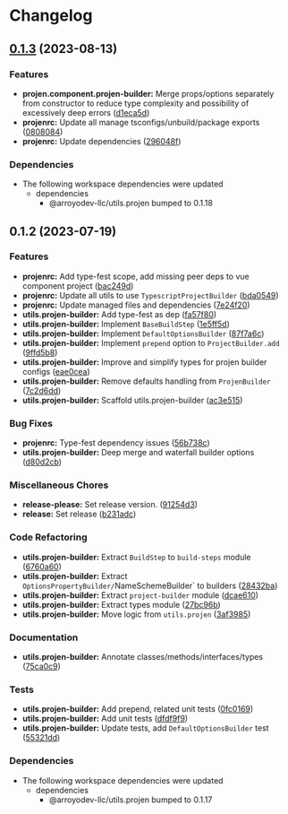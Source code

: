 # Changelog

## [0.1.3](https://github.com/ArroyoDev-LLC/components/compare/@arroyodev-llc/utils.projen-builder-v0.1.2...@arroyodev-llc/utils.projen-builder-v0.1.3) (2023-08-13)


### Features

* **projen.component.projen-builder:** Merge props/options separately from constructor to reduce type complexity and possibility of excessively deep errors ([d1eca5d](https://github.com/ArroyoDev-LLC/components/commit/d1eca5da966c320dc62a35311860ad33f377c64b))
* **projenrc:** Update all manage tsconfigs/unbuild/package exports ([0808084](https://github.com/ArroyoDev-LLC/components/commit/0808084c6cebd9d7ead2b01fd021efaf470088bc))
* **projenrc:** Update dependencies ([296048f](https://github.com/ArroyoDev-LLC/components/commit/296048f5d578df7c81e1927ed2c7c84898c2153b))


### Dependencies

* The following workspace dependencies were updated
  * dependencies
    * @arroyodev-llc/utils.projen bumped to 0.1.18

## 0.1.2 (2023-07-19)


### Features

* **projenrc:** Add type-fest scope, add missing peer deps to vue component project ([bac249d](https://github.com/ArroyoDev-LLC/components/commit/bac249d97a51b8534b76fd0f89f9435e687915bc))
* **projenrc:** Update all utils to use `TypescriptProjectBuilder` ([bda0549](https://github.com/ArroyoDev-LLC/components/commit/bda05495b396470d725e5561a2f4f68e196a69c1))
* **projenrc:** Update managed files and dependencies ([7e24f20](https://github.com/ArroyoDev-LLC/components/commit/7e24f20b0551bdd8972a3a6aac3622e88e3eb19e))
* **utils.projen-builder:** Add type-fest as dep ([fa57f80](https://github.com/ArroyoDev-LLC/components/commit/fa57f807a353b85b7936a12ab97d601d46955d38))
* **utils.projen-builder:** Implement `BaseBuildStep` ([1e5ff5d](https://github.com/ArroyoDev-LLC/components/commit/1e5ff5d18e051c3cb26c439ff4cc27db1cd8580b))
* **utils.projen-builder:** Implement `DefaultOptionsBuilder` ([87f7a6c](https://github.com/ArroyoDev-LLC/components/commit/87f7a6c602e6dd0e3f2d3c4868d2620f8acc8161))
* **utils.projen-builder:** Implement `prepend` option to `ProjectBuilder.add` ([9ffd5b8](https://github.com/ArroyoDev-LLC/components/commit/9ffd5b89fcdf606fa521739f031847009c9b6ade))
* **utils.projen-builder:** Improve and simplify types for projen builder configs ([eae0cea](https://github.com/ArroyoDev-LLC/components/commit/eae0cea116ce670824657718f78e42652a687ce2))
* **utils.projen-builder:** Remove defaults handling from `ProjenBuilder` ([7c2d6dd](https://github.com/ArroyoDev-LLC/components/commit/7c2d6dde4a923710bd983cc3886694ce0f359550))
* **utils.projen-builder:** Scaffold utils.projen-builder ([ac3e515](https://github.com/ArroyoDev-LLC/components/commit/ac3e515390c48c1871e94f53502c55877e4e5dd2))


### Bug Fixes

* **projenrc:** Type-fest dependency issues ([56b738c](https://github.com/ArroyoDev-LLC/components/commit/56b738cf981c962182438ca764c88ac7a1631c24))
* **utils.projen-builder:** Deep merge and waterfall builder options ([d80d2cb](https://github.com/ArroyoDev-LLC/components/commit/d80d2cbf6c3784f850c4be3214726322a72f80a4))


### Miscellaneous Chores

* **release-please:** Set release version. ([91254d3](https://github.com/ArroyoDev-LLC/components/commit/91254d37f198bb0d7366d786fa56a3266dac77d8))
* **release:** Set release ([b231adc](https://github.com/ArroyoDev-LLC/components/commit/b231adc5f371681d5e2b52358be34fa451fd69db))


### Code Refactoring

* **utils.projen-builder:** Extract `BuildStep` to `build-steps` module ([6760a60](https://github.com/ArroyoDev-LLC/components/commit/6760a60e1a7397b976e66f5d8fd0433c46bdb4ca))
* **utils.projen-builder:** Extract `OptionsPropertyBuilder/`NameSchemeBuilder` to builders ([28432ba](https://github.com/ArroyoDev-LLC/components/commit/28432ba34b2bd8980d02d786ca3dec9d52c65589))
* **utils.projen-builder:** Extract `project-builder` module ([dcae610](https://github.com/ArroyoDev-LLC/components/commit/dcae610b1b2e5a4e3158518fb3ce31f9ba394819))
* **utils.projen-builder:** Extract types module ([27bc96b](https://github.com/ArroyoDev-LLC/components/commit/27bc96ba6186db53520ab6224aa6d9908f9f6ecd))
* **utils.projen-builder:** Move logic from `utils.projen` ([3af3985](https://github.com/ArroyoDev-LLC/components/commit/3af398553bfc9fec1967012cbf30d4be2493801b))


### Documentation

* **utils.projen-builder:** Annotate classes/methods/interfaces/types ([75ca0c9](https://github.com/ArroyoDev-LLC/components/commit/75ca0c9ae6511b6906854490999aad298d34d4fc))


### Tests

* **utils.projen-builder:** Add prepend, related unit tests ([0fc0169](https://github.com/ArroyoDev-LLC/components/commit/0fc0169cba293159c70e69379ebe7fbdb0050086))
* **utils.projen-builder:** Add unit tests ([dfdf9f9](https://github.com/ArroyoDev-LLC/components/commit/dfdf9f9a667d06707da506f8a4d02bd2b280dfe1))
* **utils.projen-builder:** Update tests, add `DefaultOptionsBuilder` test ([55321dd](https://github.com/ArroyoDev-LLC/components/commit/55321dd89d21b0c3b3b2b716020973adbc766398))


### Dependencies

* The following workspace dependencies were updated
  * dependencies
    * @arroyodev-llc/utils.projen bumped to 0.1.17
